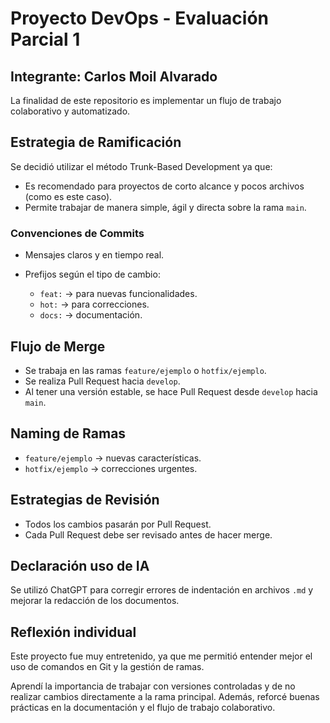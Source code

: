 # Proyecto DevOps - Evaluación Parcial 1

## Integrante: Carlos Moil Alvarado

La finalidad de este repositorio es implementar un flujo de trabajo
colaborativo y automatizado.

## Estrategia de Ramificación

Se decidió utilizar el método Trunk-Based Development ya que:

- Es recomendado para proyectos de corto alcance y pocos archivos (como es este caso).
- Permite trabajar de manera simple, ágil y directa sobre la rama `main`.

### Convenciones de Commits

- Mensajes claros y en tiempo real.
- Prefijos según el tipo de cambio:

  - `feat:` → para nuevas funcionalidades.
  - `hot:` → para correcciones.
  - `docs:` → documentación.

## Flujo de Merge

- Se trabaja en las ramas `feature/ejemplo` o `hotfix/ejemplo`.
- Se realiza Pull Request hacia `develop`.
- Al tener una versión estable, se hace Pull Request desde `develop`
  hacia `main`.

## Naming de Ramas

- `feature/ejemplo` → nuevas características.
- `hotfix/ejemplo` → correcciones urgentes.

## Estrategias de Revisión

- Todos los cambios pasarán por Pull Request.
- Cada Pull Request debe ser revisado antes de hacer merge.

## Declaración uso de IA

Se utilizó ChatGPT para corregir errores de indentación en archivos `.md` 
y mejorar la redacción de los documentos.

## Reflexión individual

Este proyecto fue muy entretenido, ya que me permitió entender mejor 
el uso de comandos en Git y la gestión de ramas. 

Aprendí la importancia de trabajar con versiones controladas y de no realizar 
cambios directamente a la rama principal. 
Además, reforcé buenas prácticas en la documentación 
y el flujo de trabajo colaborativo.
